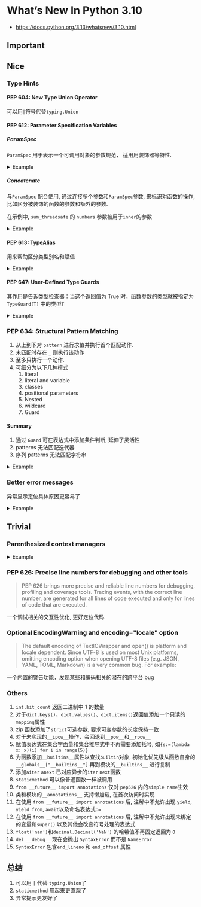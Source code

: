 # What’s New In Python 3.10

- <https://docs.python.org/3.13/whatsnew/3.10.html>

## Important

## Nice

### Type Hints

#### PEP 604: New Type Union Operator

可以用`|`符号代替`typing.Union`

#### PEP 612: Parameter Specification Variables

##### ParamSpec

`ParamSpec` 用于表示一个可调用对象的参数规范， 适用用装饰器等特性.

<details>
<summary>Example</summary>

```python
from typing import Callable, ParamSpec, TypeVar

P = ParamSpec('P')
R = TypeVar('R')

def decorator(func: Callable[P, R]) -> Callable[P, R]:
    def wrapper(*args: P.args, **kwargs: P.kwargs) -> R:
        print(f"Calling {func} with args={args} and kwargs={kwargs}")
        return func(*args, **kwargs)
    return wrapper

```

</details>

##### Concatenate

与`ParamSpec` 配合使用, 通过连接多个参数和`ParamSpec`参数, 来标识对函数的操作, 比如区分被装饰的函数的参数和额外的参数.

在示例中, `sum_threadsafe` 的 `numbers` 参数被用于`inner`的参数

<details>
<summary>Example</summary>

```python
from collections.abc import Callable
from threading import Lock
from typing import Concatenate, ParamSpec, TypeVar

P = ParamSpec('P')
R = TypeVar('R')

my_lock = Lock()

def with_lock(f: Callable[Concatenate[Lock, P], R]) -> Callable[P, R]:
    def inner(*args: P.args, **kwargs: P.kwargs) -> R:
        return f(my_lock,*args,**kwargs)
    return inner

@with_lock
def sum_threadsafe(lock: Lock, numbers: list[float]) -> float:
    with lock:
        return sum(numbers)

sum_threadsafe([1.1, 2.2, 3.3])
```

</details>

#### PEP 613: TypeAlias

用来帮助区分类型别名和赋值

<details>
<summary>Example</summary>

```python
from typing import TypeAlias

Vector: TypeAlias = list[int]

```

</details>

#### PEP 647: User-Defined Type Guards

其作用是告诉类型检查器：当这个返回值为 True 时，函数参数的类型就被指定为`TypeGuard[T]` 中的类型`T`

<details>
<summary>Example</summary>

```python
from typing import TypeGuard

def is_str_list(val: list[object]) -> TypeGuard[list[str]]:
    return all(isinstance(x, str) for x in val)

x: list[object] = ["a", "b", "c"]
if is_str_list(x):
    print("All strings:", x)
else:
    print("Not all strings")

```

</details>

### PEP 634: Structural Pattern Matching

1. 从上到下对 `pattern` 进行求值并执行首个匹配动作.
2. 未匹配时存在 `_` 则执行该动作
3. 至多只执行一个动作.
4. 可细分为以下几种模式
      1. literal
      2. literal and variable
      3. classes
      4. positional parameters
      5. Nested
      6. wildcard
      7. Guard

#### Summary

1. 通过 `Guard` 可在表达式中添加条件判断, 延伸了灵活性
2. patterns 无法匹配迭代器
3. 序列 patterns 无法匹配字符串

<details>
<summary>Example</summary>
Synatx

```python
match subject:
    case <pattern_1>:
        <action_1>
    case <pattern_2>:
        <action_2>
    case <pattern_3>:
        <action_3>
    case _:
        <action_wildcard>
```

match to a literal

```python
def http_error(status):
    match status:
        case 400:
            return "Bad request"
        case 404:
            return "Not found"
        case 418:
            return "I'm a teapot"
        case _:
            return "Something's wrong with the internet"
```

Patterns with a literal and variable

```python
# point is an (x, y) tuple
match point:
    case (0, 0):
        print("Origin")
    case (0, y):
        print(f"Y={y}")
    case (x, 0):
        print(f"X={x}")
    case (x, y):
        print(f"X={x}, Y={y}")
    case _:
        raise ValueError("Not a point")
```

Patterns and classes

```python
class Point:
    def __init__(self, x, y):
        self.x = x
        self.y = y

def location(point):
    match point:
        case Point(x=0, y=0):
            print("Origin is the point's location.")
        case Point(x=0, y=y):
            print(f"Y={y} and the point is on the y-axis.")
        case Point(x=x, y=0):
            print(f"X={x} and the point is on the x-axis.")
        case Point():
            print("The point is located somewhere else on the plane.")
        case _:
            print("Not a point")
```

Patterns with positional parameters

```python
class Point:
    __match_args__ = ('x', 'y')

    def __init__(self, x, y):
        self.x = x
        self.y = y

def location(point):
    match point:
        case Point(0, 0):
            print("Origin is the point's location.")
        case Point(0, y=y):
            print(f"Y={y} and the point is on the y-axis.")
        case Point(x=x, y=y):
            print(f"X={x} and Y={y}.")
        case Point():
            print("The point is located somewhere else on the plane.")
        case _:
            print("Not a point")

location(Point(0,0))
location(Point(0,1))
location(Point(1,1))
```

Nested patterns

```python
match points:
    case []:
        print("No points in the list.")
    case [Point(0, 0)]:
        print("The origin is the only point in the list.")
    case [Point(x, y)]:
        print(f"A single point {x}, {y} is in the list.")
    case [Point(0, y1), Point(0, y2)]:
        print(f"Two points on the Y axis at {y1}, {y2} are in the list.")
    case _:
        print("Something else is found in the list.")
```

Complex patterns and the wildcard

```python
match test_variable:
    case ('warning', code, 40):
        print("A warning has been received.")
    case ('error', code, _):
        print(f"An error {code} occurred.")
```

Guard

```python
match point:
    case Point(x, y) if x == y:
        print(f"The point is located on the diagonal Y=X at {x}.")
    case Point(x, y):
        print(f"Point is not on the diagonal.")
```

</details>

### Better error messages

异常显示定位具体原因更容易了

<details>
<summary>Example</summary>

before

```python
File "example.py", line 3
    some_other_code = foo()
                    ^
SyntaxError: invalid syntax
```

after

```python
File "example.py", line 1
    expected = {9: 1, 18: 2, 19: 2, 27: 3, 28: 3, 29: 3, 36: 4, 37: 4,
               ^
SyntaxError: '{' was never closed
```

</details>

## Trivial

### Parenthesized context managers

<details>
<summary>Example</summary>
```Python
with (
    CtxManager1() as example1,
    CtxManager2() as example2
):
```
</details>

### PEP 626: Precise line numbers for debugging and other tools

> PEP 626 brings more precise and reliable line numbers for debugging, profiling and coverage tools. Tracing events, with the correct line number, are generated for all lines of code executed and only for lines of code that are executed.

一个调试相关的交互性优化, 更好定位代码.

### Optional EncodingWarning and encoding="locale" option

> The default encoding of TextIOWrapper and open() is platform and locale dependent. Since UTF-8 is used on most Unix platforms, omitting encoding option when opening UTF-8 files (e.g. JSON, YAML, TOML, Markdown) is a very common bug. For example:

一个内置的警告功能，发现某些和编码相关的潜在的跨平台 bug

### Others

1. `int.bit_count` 返回二进制中 1 的数量
2. 对于`dict.keys()`、`dict.values()`、`dict.items()`返回值添加一个只读的`mapping`属性
3. zip 函数添加了`strict`可选参数, 要求可变参数的长度保持一致
4. 对于未实现的`__ipow__`操作，会回退到`__pow__`和`__rpow__`
5. 赋值表达式在集合字面量和集合推导式中不再需要添加括号, 如`{s:=(lambda x: x)(i) for i in range(5)}`
6. 为函数添加`__builtins__`属性以查找`builtin`对象, 初始化优先级从函数自身的`__globals__["__builtins__"]` 再到模块的`__builtins__` 进行复制
7. 添加`aiter` `anext` 已对应异步的`iter` `next`函数
8. `staticmethod` 可以像普通函数一样被调用
9. `from __future__ import annotations` 仅对 `pep526` 内的`simple name`生效
10. 类和模块的`__annotations__` 支持懒加载, 在首次访问时实现
11. 在使用 `from __future__ import annotations` 后, 注解中不允许出现 `yield`, `yield from`, `await`以及命名表达式`:=`
12. 在使用 `from __future__ import annotations` 后, 注解中不允许出现未绑定的变量和`super()` 以及其他会改变符号处理的表达式
13. `float('nan')`和`decimal.Decimal('NaN')` 的哈希值不再固定返回为 `0`
14. `del __debug__` 现在会抛出 `SyntaxError` 而不是 `NameError`
15. `SyntaxError` 包含`end_lineno` 和 `end_offset` 属性

## 总结

1. 可以用 `|` 代替 `typing.Union`了
2. `staticmethod` 用起来更直观了
3. 异常提示更友好了
